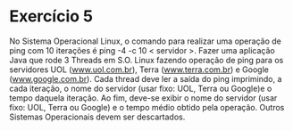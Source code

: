 # Exercício 5

No Sistema Operacional Linux, o comando para realizar uma operação de ping com 10 iterações é ping -4 -c 10 < servidor >. 
Fazer uma aplicação Java que rode 3 Threads em S.O. Linux fazendo operação de ping para os servidores UOL (www.uol.com.br), 
Terra (www.terra.com.br) e Google (www.google.com.br). Cada thread deve ler a saída do ping imprimindo, a cada iteração,
o nome do servidor (usar fixo: UOL, Terra ou Google)e o tempo daquela iteração.
Ao fim, deve-se exibir o nome do servidor (usar fixo: UOL, Terra ou Google) e o
tempo médio obtido pela operação. Outros Sistemas Operacionais devem ser
descartados.
